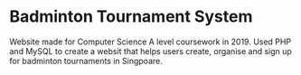 # Badminton Tournament System
Website made for Computer Science A level coursework in 2019. Used PHP and MySQL to create a websit that helps users create, organise and sign up for badminton tournaments in Singpoare.
